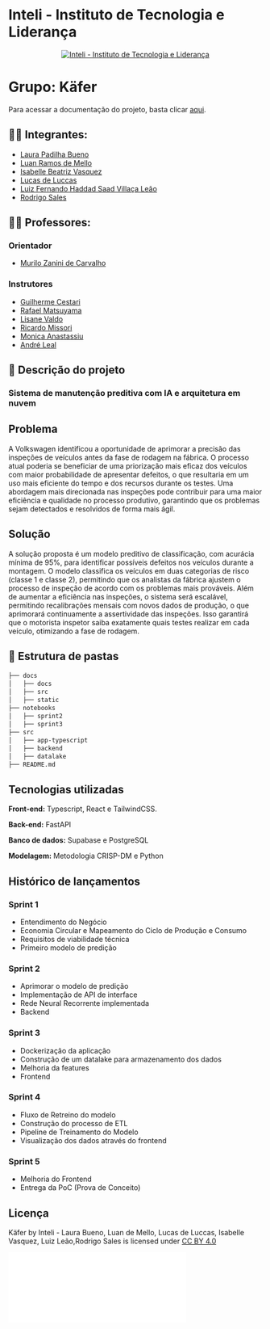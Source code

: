 # Inteli - Instituto de Tecnologia e Liderança 

<p align="center">
<a href= "https://www.inteli.edu.br/"><img src="docs/static/img/inteli.png" alt="Inteli - Instituto de Tecnologia e Liderança" border="0"></a>
</p>

# Grupo: Käfer

Para acessar a documentação do projeto, basta clicar [aqui](https://inteli-college.github.io/2024-2A-T08-EC07-G03). 

## :student: Integrantes:

- <a href="https://www.linkedin.com/in/laura-padilha-bueno-b358419a/">Laura Padilha Bueno</a>
- <a href="https:www.linkedin.com/in/luan-ramos-de-mello-253b28268/">Luan Ramos de Mello</a>
- <a href="https://www.linkedin.com/in/isabelle-beatriz-vasquez-oliveira-55a19626a/">Isabelle Beatriz Vasquez</a>
- <a href="https://www.linkedin.com/in/lucasdeluccas/">Lucas de Luccas</a>
- <a href="https://www.linkedin.com/in/luiz-fernando-villa%C3%A7a-le%C3%A3o-930568271/">Luiz Fernando Haddad Saad Villaça Leão</a>
- <a href="https://www.linkedin.com/in/rodrigo-sales-07/">Rodrigo Sales</a>

## :teacher: Professores:

### Orientador

- <a href="https://www.linkedin.com/in/murilo-zanini-de-carvalho-0980415b/">Murilo Zanini de Carvalho</a>

### Instrutores

- <a href="https://www.linkedin.com/in/gui-cestari/">Guilherme Cestari</a>
- <a href="https://www.linkedin.com/in/rafaelmatsuyama/">Rafael Matsuyama</a>
- <a href="https://www.linkedin.com/in/lisane-valdo/">Lisane Valdo</a>
- <a href="https://www.linkedin.com/in/ricardo-missori/">Ricardo Missori</a>
- <a href="https://www.linkedin.com/in/monica-anastassiu-d-sc-2568522/">Monica Anastassiu</a>
- <a href="https://www.linkedin.com/in/andr%C3%A9-leal-a57b2065/">André Leal</a>


## :memo: Descrição do projeto

### Sistema de manutenção preditiva com IA e arquitetura em nuvem 

## Problema

A Volkswagen identificou a oportunidade de aprimorar a precisão das inspeções de veículos antes da fase de rodagem na fábrica. O processo atual poderia se beneficiar de uma priorização mais eficaz dos veículos com maior probabilidade de apresentar defeitos, o que resultaria em um uso mais eficiente do tempo e dos recursos durante os testes. Uma abordagem mais direcionada nas inspeções pode contribuir para uma maior eficiência e qualidade no processo produtivo, garantindo que os problemas sejam detectados e resolvidos de forma mais ágil.


## Solução

A solução proposta é um modelo preditivo de classificação, com acurácia mínima de 95%, para identificar possíveis defeitos nos veículos durante a montagem. O modelo classifica os veículos em duas categorias de risco (classe 1 e classe 2), permitindo que os analistas da fábrica ajustem o processo de inspeção de acordo com os problemas mais prováveis. Além de aumentar a eficiência nas inspeções, o sistema será escalável, permitindo recalibrações mensais com novos dados de produção, o que aprimorará continuamente a assertividade das inspeções. Isso garantirá que o motorista inspetor saiba exatamente quais testes realizar em cada veículo, otimizando a fase de rodagem.


## 📁 Estrutura de pastas

```
├── docs
│   ├── docs
│   ├── src
│   ├── static
├── notebooks
│   ├── sprint2
│   ├── sprint3
├── src
│   ├── app-typescript
│   ├── backend
│   ├── datalake
├── README.md
```


## Tecnologias utilizadas

**Front-end:** Typescript, React e TailwindCSS.

**Back-end:** FastAPI

**Banco de dados:** Supabase e PostgreSQL

**Modelagem:** Metodologia CRISP-DM e Python

## Histórico de lançamentos

### Sprint 1

- Entendimento do Negócio
- Economia Circular e Mapeamento do Ciclo de Produção e Consumo
- Requisitos de viabilidade técnica
- Primeiro modelo de predição

### Sprint 2

- Aprimorar o modelo de predição
- Implementação de API de interface
- Rede Neural Recorrente implementada
- Backend

### Sprint 3

- Dockerização da aplicação
- Construção de um datalake para armazenamento dos dados
- Melhoria da features
- Frontend

### Sprint 4

- Fluxo de Retreino do modelo
- Construção do processo de ETL
- Pipeline de Treinamento do Modelo
- Visualização dos dados através do frontend

### Sprint 5

- Melhoria do Frontend
- Entrega da PoC (Prova de Conceito)

## Licença


<p xmlns:cc="http://creativecommons.org/ns#" xmlns:dct="http://purl.org/dc/terms/"><span property="dct:title">Käfer</span> by <span property="cc:attributionName">Inteli - Laura Bueno, Luan de Mello, Lucas de Luccas, Isabelle Vasquez, Luiz Leão,Rodrigo Sales</span> is licensed under <a href="https://creativecommons.org/licenses/by/4.0/?ref=chooser-v1" target="_blank" rel="license noopener noreferrer" style="display:inline-block;">CC BY 4.0<img style="height:22px!important;margin-left:3px;vertical-align:text-bottom;" src="https://mirrors.creativecommons.org/presskit/icons/cc.svg?ref=chooser-v1" alt=""><img style="height:22px!important;margin-left:3px;vertical-align:text-bottom;" src="https://mirrors.creativecommons.org/presskit/icons/by.svg?ref=chooser-v1" alt=""></a></p>






![Logo](docs/static/img/logo.png)

